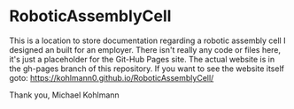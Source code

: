 # RoboticAssemblyCell
This is a location to store documentation regarding a robotic assembly cell I designed an built for an employer.
There isn't really any code or files here, it's just a placeholder for the Git-Hub Pages site. 
The actual website is in the gh-pages branch of this repository.
If you want to see the website itself goto: https://kohlmann0.github.io/RoboticAssemblyCell/

Thank you,
Michael Kohlmann
